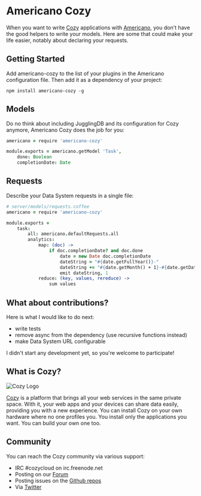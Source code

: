 # Americano Cozy

When you want to write [Cozy](http://cozy.io) applications with 
[Americano](https://github.com/frankrousseau/americano), you don't have the
good helpers to write your models. Here are some that could make your life
easier, notably about declaring your requests.

## Getting Started

Add americano-cozy to the list of your plugins in the Americano configuration file. Then add it as a dependency of your project:

    npm install americano-cozy -g


## Models

Do no think about including JugglingDB and its configuration for Cozy 
anymore, Americano Cozy does the job for you:


```coffeescript
americano = require 'americano-cozy'

module.exports = americano.getModel 'Task',
    done: Boolean
    completionDate: Date
```

## Requests

Describe your Data System requests in a single file:

```coffeescript
# server/models/requests.coffee
americano = require 'americano-cozy'

module.exports =
    task:
        all: americano.defaultRequests.all
        analytics:
            map: (doc) ->
                if doc.completionDate? and doc.done
                    date = new Date doc.completionDate
                    dateString = "#{date.getFullYear()}-"
                    dateString += "#{date.getMonth() + 1}-#{date.getDate()}"
                    emit dateString, 1
            reduce: (key, values, rereduce) ->
                sum values
```

## What about contributions?

Here is what I would like to do next:

* write tests
* remove async from the dependency (use recursive functions instead)
* make Data System URL configurable

I didn't start any development yet, so you're welcome to participate!

## What is Cozy?

![Cozy Logo](https://raw.github.com/mycozycloud/cozy-setup/gh-pages/assets/images/happycloud.png)

[Cozy](http://cozy.io) is a platform that brings all your web services in the
same private space.  With it, your web apps and your devices can share data
easily, providing you
with a new experience. You can install Cozy on your own hardware where no one
profiles you. You install only the applications you want. You can build your
own one too.

## Community 

You can reach the Cozy community via various support:

* IRC #cozycloud on irc.freenode.net
* Posting on our [Forum](https://forum.cozy.io/)
* Posting issues on the [Github repos](https://github.com/cozy/)
* Via [Twitter](http://twitter.com/mycozycloud)
